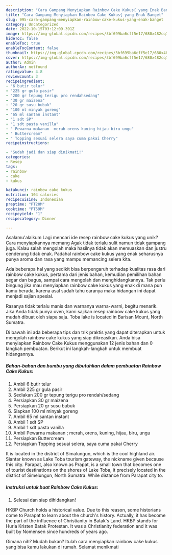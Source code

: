 ```yaml
---
description: "Cara Gampang Menyiapkan Rainbow Cake Kukus{ yang Enak Banget"
title: "Cara Gampang Menyiapkan Rainbow Cake Kukus{ yang Enak Banget"
slug: 995-cara-gampang-menyiapkan-rainbow-cake-kukus-yang-enak-banget
category: Uncategorized
date: 2022-10-15T03:12:09.391Z
image: https://img-global.cpcdn.com/recipes/3bf699ba6cff5e17/680x482cq70/rainbow-cake-kukus-foto-resep-utama.jpg
hideToc: false
enableToc: true
enableTocContent: false
thumbnail: https://img-global.cpcdn.com/recipes/3bf699ba6cff5e17/680x482cq70/rainbow-cake-kukus-foto-resep-utama.jpg
cover: https://img-global.cpcdn.com/recipes/3bf699ba6cff5e17/680x482cq70/rainbow-cake-kukus-foto-resep-utama.jpg
author: Admin
authorAv: notfound
ratingvalue: 4.8
reviewcount: 3
recipeingredient:
- "6 butir telur"
- "225 gr gula pasir"
- "200 gr tepung terigu pro rendahsedang"
- "30 gr maizena"
- "20 gr susu bubuk"
- "100 ml minyak goreng"
- "65 ml santan instant"
- "1 sdt SP"
- "1 sdt pasta vanilla"
- " Pewarna makanan  merah orens kuning hijau biru ungu"
- " Buttercream"
- " Topping sesuai selera saya cuma pakai Cherry"
recipeinstructions:

- "Sudah jadi dan siap dinikmati!"
categories:
- Resep
tags:
- rainbow
- cake
- kukus

katakunci: rainbow cake kukus 
nutrition: 104 calories
recipecuisine: Indonesian
preptime: "PT20M"
cooktime: "PT59M"
recipeyield: "1"
recipecategory: Dinner

---
```



Asalamu'alaikum Lagi mencari ide resep rainbow cake kukus yang unik? Cara menyiapkannya memang Agak tidak terlalu sulit namun tidak gampang juga. Kalau salah mengolah maka hasilnya tidak akan memuaskan dan justru cenderung tidak enak. Padahal rainbow cake kukus yang enak seharusnya punya aroma dan rasa yang mampu memancing selera kita.


Ada beberapa hal yang sedikit bisa berpengaruh terhadap kualitas rasa dari rainbow cake kukus, pertama dari jenis bahan, kemudian pemilihan bahan segar dan bagus, sampai cara mengolah dan menghidangkannya. Tak perlu bingung jika mau menyiapkan rainbow cake kukus yang enak di mana pun kamu berada, karena asal sudah tahu caranya maka hidangan ini dapat menjadi sajian spesial.

Rasanya tidak terlalu manis dan warnanya warna-warni, begitu menarik. Jika Anda tidak punya oven, kami sajikan resep rainbow cake kukus yang mudah dibuat oleh siapa saja. Toba lake is located in Barisan Mount, North Sumatra.


Di bawah ini ada beberapa tips dan trik praktis yang dapat diterapkan untuk mengolah rainbow cake kukus yang siap dikreasikan. Anda bisa menyiapkan Rainbow Cake Kukus menggunakan 12 jenis bahan dan 0 langkah pembuatan. Berikut ini langkah-langkah untuk membuat hidangannya.

<!--inarticleads1-->

##### Bahan-bahan dan bumbu yang dibutuhkan dalam pembuatan Rainbow Cake Kukus:

1. Ambil 6 butir telur
1. Ambil 225 gr gula pasir
1. Sediakan 200 gr tepung terigu pro rendah/sedang
1. Persiapkan 30 gr maizena
1. Persiapkan 20 gr susu bubuk
1. Siapkan 100 ml minyak goreng
1. Ambil 65 ml santan instant
1. Ambil 1 sdt SP
1. Ambil 1 sdt pasta vanilla
1. Ambil  Pewarna makanan ; merah, orens, kuning, hijau, biru, ungu
1. Persiapkan  Buttercream
1. Persiapkan  Topping sesuai selera, saya cuma pakai Cherry


It is located in the district of Simalungun, which is the cool highland air. Siantar known as Lake Toba tourism gateway, the nickname given because this city. Parapat, also known as Prapat, is a small town that becomes one of tourist destinations on the shores of Lake Toba, it precisely located in the district of Simelungun, North Sumatra. While distance from Parapat city to. 

<!--inarticleads2-->

##### Instruksi untuk buat Rainbow Cake Kukus:


1. Selesai dan siap dihidangkan!

HKBP Church holds a historical value. Due to this reason, some historians come to Parapat to learn about the church&#39;s history. Actually, it has become the part of the influence of Christianity in Batak&#39;s Land. HKBP stands for Huria Kristen Batak Protestan. It was a Christianity federation and it was built by Nomensen since hundreds of years ago. 

Gimana nih? Mudah bukan? Itulah cara menyiapkan rainbow cake kukus yang bisa kamu lakukan di rumah. Selamat menikmati
